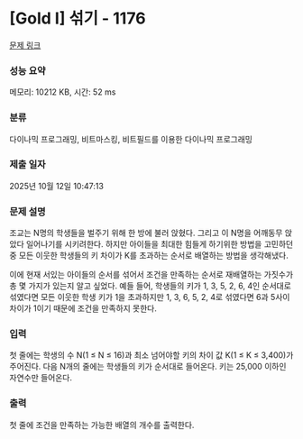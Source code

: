 # [Gold I] 섞기 - 1176 

[문제 링크](https://www.acmicpc.net/problem/1176) 

### 성능 요약

메모리: 10212 KB, 시간: 52 ms

### 분류

다이나믹 프로그래밍, 비트마스킹, 비트필드를 이용한 다이나믹 프로그래밍

### 제출 일자

2025년 10월 12일 10:47:13

### 문제 설명

<p>조교는 N명의 학생들을 벌주기 위해 한 방에 불러 앉혔다. 그리고 이 N명을 어깨동무 앉았다 일어나기를 시키려한다. 하지만 아이들을 최대한 힘들게 하기위한 방법을 고민하던 중 모든 이웃한 학생들의 키 차이가 K를 초과하는 순서로 배열하는 방법을 생각해냈다.</p>

<p>이에 현재 서있는 아이들의 순서를 섞어서 조건을 만족하는 순서로 재배열하는 가짓수가 총 몇 가지가 있는지 알고 싶었다. 예들 들어, 학생들의 키가 1, 3, 5, 2, 6, 4인 순서대로 섞였다면 모든 이웃한 학생 키가 1을 초과하지만 1, 3, 6, 5, 2, 4로 섞였다면 6과 5사이 차이가 1이기 때문에 조건을 만족하지 못한다.</p>

### 입력 

 <p>첫 줄에는 학생의 수 N(1 ≤ N ≤ 16)과 최소 넘어야할 키의 차이 값 K(1 ≤ K ≤ 3,400)가 주어진다. 다음 N개의 줄에는 학생들의 키가 순서대로 들어온다. 키는 25,000 이하인 자연수만 들어온다.</p>

### 출력 

 <p>첫 줄에 조건을 만족하는 가능한 배열의 개수를 출력한다.</p>


